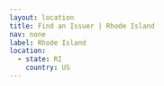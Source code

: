 ```yaml
---
layout: location
title: Find an Issuer | Rhode Island
nav: none
label: Rhode Island
location:
  - state: RI
    country: US
---
```

